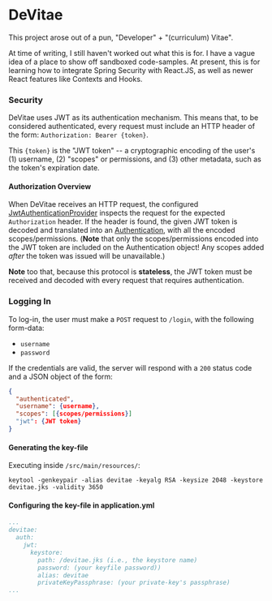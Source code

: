# DeVitae

This project arose out of a pun, "Developer" + "(curriculum) Vitae".

At time of writing, I still haven't worked out what this is for. I have a vague idea of a
place to show off sandboxed code-samples. At present, this is for learning how to integrate
Spring Security with React.JS, as well as newer React features like Contexts and Hooks.

### Security

DeVitae uses JWT as its authentication mechanism. This means that, to be considered authenticated, every request must
include an HTTP header of the form: `Authorization: Bearer {token}`.

This `{token}` is the "JWT token" -- a cryptographic encoding of the user's (1) username, (2) "scopes" or
permissions, and (3) other metadata, such as the token's expiration date.

#### Authorization Overview

When DeVitae receives an HTTP request, the configured [JwtAuthenticationProvider](https://docs.spring.io/spring-security/site/docs/current/api/org/springframework/security/oauth2/server/resource/authentication/JwtAuthenticationProvider.html)
inspects the request for the expected `Authorization` header. If the header is found, the given JWT token
is decoded and translated into an [Authentication](https://docs.spring.io/spring-security/site/apidocs/org/springframework/security/core/Authentication.html),
with all the encoded scopes/permissions. (**Note** that only the scopes/permissions encoded into the JWT token
are included on the Authentication object! Any scopes added *after* the token was issued will be unavailable.)

**Note** too that, because this protocol is **stateless**, the JWT token must be received and decoded with every request
that requires authentication.

### Logging In

To log-in, the user must make a `POST` request to `/login`, with the following form-data:

- `username`
- `password`

If the credentials are valid, the server will respond with a `200` status code and a JSON object of the form:

```json
{
  "authenticated",
  "username": {username},
  "scopes": [{scopes/permissions}]
  "jwt": {JWT token}
}
```

#### Generating the key-file

Executing inside `/src/main/resources/`:

`keytool -genkeypair -alias devitae -keyalg RSA -keysize 2048 -keystore devitae.jks -validity 3650`

#### Configuring the key-file in application.yml

```application.yml
...
devitae:
  auth:
    jwt:
      keystore:
        path: /devitae.jks (i.e., the keystore name)
        password: (your keyfile password))
        alias: devitae
        privateKeyPassphrase: (your private-key's passphrase)
...
```